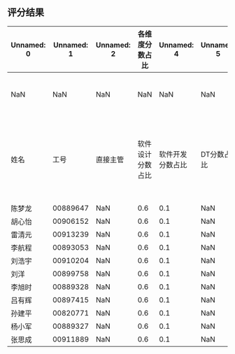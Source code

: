 ## 评分结果
| Unnamed: 0 | Unnamed: 1 | Unnamed: 2 | 各维度分数占比 | Unnamed: 4 | Unnamed: 5 | Unnamed: 6 | Unnamed: 7 | Unnamed: 8 | Unnamed: 9 | Unnamed: 10 | Unnamed: 11 | Unnamed: 12 | 软件开发 | Unnamed: 14 | Unnamed: 15 | Unnamed: 16 | Unnamed: 17 | Unnamed: 18 | Unnamed: 19 | Unnamed: 20 | Unnamed: 21 | Unnamed: 22 | 开发者测试 | Unnamed: 24 | Unnamed: 25 | Unnamed: 26 | Unnamed: 27 | Unnamed: 28 | 软件工程 | 软件文化 | 软件竞争力 | Unnamed: 32 |
| --- | --- | --- | --- | --- | --- | --- | --- | --- | --- | --- | --- | --- | --- | --- | --- | --- | --- | --- | --- | --- | --- | --- | --- | --- | --- | --- | --- | --- | --- | --- | --- | --- |
| NaN | NaN | NaN | NaN | NaN | NaN | NaN | NaN | NaN | 文档数量 | NaN | 文档质量 | NaN | 自己提交的代码 | NaN | NaN | NaN | 帮助团队提升代码质量 | NaN | NaN | NaN | NaN | 消除历史债务 | 测试效果 | NaN | NaN | NaN | 代码质量 | 持续改进 | 软件工程 | 软件文化 | 软件竞争力 | NaN |
| 姓名 | 工号 | 直接主管 | 软件设计分数占比 | 软件开发分数占比 | DT分数占比 | 软件工程分数占比 | 软件文化分数占比 | 软件竞争力分数占比 | 是否有交付件\n（20分） | 设计有效性\n（30分） | 要素完整\n（30分） | 易于理解\n（20分） | 代码量 | 代码量得分\n（25分） | 抽查MR\n（15分） | 开发难度\n（10分） | 检视次数\n(去重数据) | 检视次数\n（15分） | 检视质量\n（10分） | 检视全面性\n（5分） | 案例总结\n（5分） | （15分） | 覆盖率 | 覆盖率\n（20分） | 版本质量\n（30分） | 遗留缺陷比\n（15分） | （15分） | （20分） | （100分） | （100分） | 暂不计总分，人工打分，待补充case\n（100分） | 总分 |
| 陈梦龙 | 00889647 | NaN | 0.6 | 0.1 | NaN | 0.3 | NaN | NaN | 20 | 30 | 25 | 15 | 2k | 25 | 12 | 10 | NaN | 10 | 7 | 4 | 4 | 10 | NaN | 10 | 15 | 10 | 10 | 10 | 85 | 85 | NaN | 84.7 |
| 胡心怡 | 00906152 | NaN | 0.6 | 0.1 | NaN | 0.3 | NaN | NaN | 15 | 25 | 23 | 15 | 1.2k | 20 | 10 | 10 | NaN | 10 | 7 | 4 | 4 | 12 | NaN | 10 | 15 | 10 | 10 | 10 | 85 | 85 | NaN | 77 |
| 雷清元 | 00913239 | NaN | 0.6 | 0.1 | NaN | 0.3 | NaN | NaN | 15 | 20 | 20 | 15 | 0.5k | 15 | 8 | 8 | NaN | 10 | 7 | 4 | 4 | 10 | NaN | 10 | 15 | 10 | 10 | 10 | 85 | 85 | NaN | 71.1 |
| 李航程 | 00893053 | NaN | 0.6 | 0.1 | NaN | 0.3 | NaN | NaN | 20 | 30 | 28 | 17 | 2.6k | 20 | 15 | 10 | NaN | 12 | 8 | 4 | 4 | 15 | NaN | 18 | 25 | 12 | 12 | 17 | 90 | 90 | NaN | 92.2 |
| 刘浩宇 | 00910204 | NaN | 0.6 | 0.1 | NaN | 0.3 | NaN | NaN | 15 | 20 | 20 | 15 | 0.6k | 15 | 8 | 8 | NaN | 10 | 7 | 4 | 4 | 10 | NaN | 10 | 15 | 10 | 10 | 10 | 80 | 80 | NaN | 70.1 |
| 刘洋 | 00899758 | NaN | 0.6 | 0.1 | NaN | 0.3 | NaN | NaN | 20 | 27 | 27 | 15 | 2k | 25 | 10 | 10 | NaN | 10 | 7 | 4 | 4 | 10 | NaN | 10 | 15 | 10 | 10 | 10 | 80 | 80 | NaN | 82.9 |
| 李旭时 | 00889328 | NaN | 0.6 | 0.1 | NaN | 0.3 | NaN | NaN | 20 | 30 | 27 | 15 | 1.8k | 25 | 12 | 9 | NaN | 12 | 7 | 4 | 4 | 12 | NaN | 18 | 25 | 12 | 12 | 17 | 90 | 90 | NaN | 90.1 |
| 吕有辉 | 00897415 | NaN | 0.6 | 0.1 | NaN | 0.3 | NaN | NaN | 20 | 30 | 28 | 17 | 2.1k | 25 | 15 | 10 | NaN | 12 | 8 | 4 | 4 | 15 | NaN | 18 | 25 | 12 | 12 | 17 | 90 | 90 | NaN | 92.7 |
| 孙建平 | 00820771 | NaN | 0.6 | 0.1 | NaN | 0.3 | NaN | NaN | 20 | 25 | 25 | 18 | 3.5k | 20 | 10 | 10 | NaN | 12 | 7 | 4 | 4 | 10 | NaN | 10 | 15 | 10 | 10 | 10 | 85 | 85 | NaN | 83 |
| 杨小军 | 00889327 | NaN | 0.6 | 0.1 | NaN | 0.3 | NaN | NaN | 20 | 26 | 28 | 16 | 1.8k | 25 | 10 | 9 | NaN | 10 | 7 | 4 | 4 | 15 | NaN | 18 | 25 | 12 | 12 | 17 | 90 | 90 | NaN | 88.8 |
| 张思成 | 00911889 | NaN | 0.6 | 0.1 | NaN | 0.3 | NaN | NaN | 20 | 25 | 25 | 16 | 1.8k | 25 | 10 | 8 | NaN | 10 | 7 | 4 | 4 | 12 | NaN | 10 | 15 | 10 | 10 | 10 | 85 | 85 | NaN | 82.1 |
